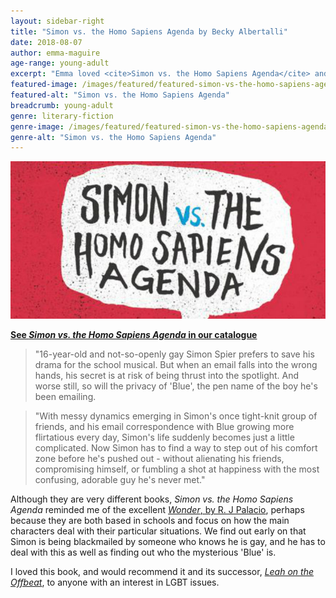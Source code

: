 ```yaml
---
layout: sidebar-right
title: "Simon vs. the Homo Sapiens Agenda by Becky Albertalli"
date: 2018-08-07
author: emma-maguire
age-range: young-adult
excerpt: "Emma loved <cite>Simon vs. the Homo Sapiens Agenda</cite> and recommends it to anyone with an interest in LGBT issues."
featured-image: /images/featured/featured-simon-vs-the-homo-sapiens-agenda.jpg
featured-alt: "Simon vs. the Homo Sapiens Agenda"
breadcrumb: young-adult
genre: literary-fiction
genre-image: /images/featured/featured-simon-vs-the-homo-sapiens-agenda-genre.jpg
genre-alt: "Simon vs. the Homo Sapiens Agenda"
---
```


![Simon vs. the Homo Sapiens Agenda](/images/featured/featured-simon-vs-the-homo-sapiens-agenda.jpg)

**[See <cite>Simon vs. the Homo Sapiens Agenda</cite> in our catalogue](https://suffolk.spydus.co.uk/cgi-bin/spydus.exe/ENQ/OPAC/BIBENQ?BRN=1735546)**

> "16-year-old and not-so-openly gay Simon Spier prefers to save his drama for the school musical. But when an email falls into the wrong hands, his secret is at risk of being thrust into the spotlight. And worse still, so will the privacy of 'Blue', the pen name of the boy he's been emailing.

> "With messy dynamics emerging in Simon's once tight-knit group of friends, and his email correspondence with Blue growing more flirtatious every day, Simon's life suddenly becomes just a little complicated. Now Simon has to find a way to step out of his comfort zone before he's pushed out - without alienating his friends, compromising himself, or fumbling a shot at happiness with the most confusing, adorable guy he's never met."

Although they are very different books, <cite>Simon vs. the Homo Sapiens Agenda</cite> reminded me of the excellent [<cite>Wonder</cite>, by R. J Palacio](/new-suggestions/young-adult/wonder-by-r-j-palacio/), perhaps because they are both based in schools and focus on how the main characters deal with their particular situations. We find out early on that Simon is being blackmailed by someone who knows he is gay, and he has to deal with this as well as finding out who the mysterious 'Blue' is.

I loved this book, and would recommend it and its successor, [<cite>Leah on the Offbeat</cite>](/new-suggestions/young-adult/leah-on-the-offbeat-by-becky-albertalli/), to anyone with an interest in LGBT issues.
